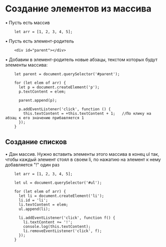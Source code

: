 # Создание элементов из массива

• Пусть есть массив

        let arr = [1, 2, 3, 4, 5];

• Пусть есть элемент-родитель

        <div id="parent"></div>

• Добавим в элемент-родитель новые абзацы, текстом которых будут элементы массива:

        let parent = document.querySelector('#parent');

        for (let elem of arr) {
          let p = document.createElement('p');
          p.textContent = elem;

          parent.append(p);

          p.addEventListener('click', function () {
            this.textContent = +this.textContent + 1;   //По клику на абзац к его значению прибавляется 1
          });
        }

## Создание списков

• Дан массив. Нужно вставить элементы этого массива в конец ul так, чтобы каждый элемент стоял в своем li, по нажатию на элемент к нему добавляется "!" один раз

        let arr = [1, 2, 3, 4, 5];

        let ul = document.querySelector('#ul');

        for (let elem of arr) {
          let li = document.createElement('li');
          li.id = 'li';
          li.textContent = elem;
          ul.append(li);

          li.addEventListener('click', function f() {
            li.textContent += '!';
            console.log(this.textContent);
            li.removeEventListener('click', f);
          });
        }
